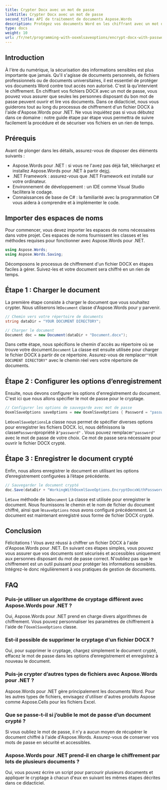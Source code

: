```yaml
---
title: Crypter Docx avec un mot de passe
linktitle: Crypter Docx avec un mot de passe
second_title: API de traitement de documents Aspose.Words
description: Protégez vos documents Word en les chiffrant avec un mot de passe à l'aide d'Aspose.Words pour .NET. Suivez notre guide étape par étape pour protéger vos informations sensibles.
type: docs
weight: 10
url: /fr/net/programming-with-ooxmlsaveoptions/encrypt-docx-with-password/
---
```

## Introduction

À l'ère du numérique, la sécurisation des informations sensibles est plus importante que jamais. Qu'il s'agisse de documents personnels, de fichiers professionnels ou de documents universitaires, il est essentiel de protéger vos documents Word contre tout accès non autorisé. C'est là qu'intervient le chiffrement. En chiffrant vos fichiers DOCX avec un mot de passe, vous pouvez vous assurer que seules les personnes disposant du bon mot de passe peuvent ouvrir et lire vos documents. Dans ce didacticiel, nous vous guiderons tout au long du processus de chiffrement d'un fichier DOCX à l'aide d'Aspose.Words pour .NET. Ne vous inquiétez pas si vous débutez dans ce domaine : notre guide étape par étape vous permettra de suivre facilement la procédure et de sécuriser vos fichiers en un rien de temps.

## Prérequis

Avant de plonger dans les détails, assurez-vous de disposer des éléments suivants :

-  Aspose.Words pour .NET : si vous ne l'avez pas déjà fait, téléchargez et installez Aspose.Words pour .NET à partir de[ici](https://releases.aspose.com/words/net/).
- .NET Framework : assurez-vous que .NET Framework est installé sur votre ordinateur.
- Environnement de développement : un IDE comme Visual Studio facilitera le codage.
- Connaissances de base de C# : la familiarité avec la programmation C# vous aidera à comprendre et à implémenter le code.

## Importer des espaces de noms

Pour commencer, vous devez importer les espaces de noms nécessaires dans votre projet. Ces espaces de noms fournissent les classes et les méthodes requises pour fonctionner avec Aspose.Words pour .NET.

```csharp
using Aspose.Words;
using Aspose.Words.Saving;
```

Décomposons le processus de chiffrement d'un fichier DOCX en étapes faciles à gérer. Suivez-les et votre document sera chiffré en un rien de temps.

## Étape 1 : Charger le document

 La première étape consiste à charger le document que vous souhaitez crypter. Nous utiliserons le`Document` classe d'Aspose.Words pour y parvenir.

```csharp
// Chemin vers votre répertoire de documents
string dataDir = "YOUR DOCUMENT DIRECTORY";  

// Charger le document
Document doc = new Document(dataDir + "Document.docx");
```

 Dans cette étape, nous spécifions le chemin d'accès au répertoire où se trouve votre document.`Document` La classe est ensuite utilisée pour charger le fichier DOCX à partir de ce répertoire. Assurez-vous de remplacer`"YOUR DOCUMENT DIRECTORY"` avec le chemin réel vers votre répertoire de documents.

## Étape 2 : Configurer les options d’enregistrement

Ensuite, nous devons configurer les options d'enregistrement du document. C'est ici que nous allons spécifier le mot de passe pour le cryptage.

```csharp
// Configurer les options de sauvegarde avec mot de passe
OoxmlSaveOptions saveOptions = new OoxmlSaveOptions { Password = "password" };
```

 Le`OoxmlSaveOptions`La classe nous permet de spécifier diverses options pour enregistrer les fichiers DOCX. Ici, nous définissons la classe`Password`propriété à`"password"` . Vous pouvez remplacer`"password"` avec le mot de passe de votre choix. Ce mot de passe sera nécessaire pour ouvrir le fichier DOCX crypté.

## Étape 3 : Enregistrer le document crypté

Enfin, nous allons enregistrer le document en utilisant les options d’enregistrement configurées à l’étape précédente.

```csharp
// Sauvegarder le document crypté
doc.Save(dataDir + "WorkingWithOoxmlSaveOptions.EncryptDocxWithPassword.docx", saveOptions);
```

 Le`Save` méthode de la`Document` La classe est utilisée pour enregistrer le document. Nous fournissons le chemin et le nom de fichier du document chiffré, ainsi que le`saveOptions` nous avons configuré précédemment. Le document est maintenant enregistré sous forme de fichier DOCX crypté.

## Conclusion

Félicitations ! Vous avez réussi à chiffrer un fichier DOCX à l'aide d'Aspose.Words pour .NET. En suivant ces étapes simples, vous pouvez vous assurer que vos documents sont sécurisés et accessibles uniquement aux personnes disposant du mot de passe correct. N'oubliez pas que le chiffrement est un outil puissant pour protéger les informations sensibles. Intégrez-le donc régulièrement à vos pratiques de gestion de documents.

## FAQ

### Puis-je utiliser un algorithme de cryptage différent avec Aspose.Words pour .NET ?

Oui, Aspose.Words pour .NET prend en charge divers algorithmes de chiffrement. Vous pouvez personnaliser les paramètres de chiffrement à l'aide de l'`OoxmlSaveOptions` classe.

### Est-il possible de supprimer le cryptage d'un fichier DOCX ?

Oui, pour supprimer le cryptage, chargez simplement le document crypté, effacez le mot de passe dans les options d’enregistrement et enregistrez à nouveau le document.

### Puis-je crypter d’autres types de fichiers avec Aspose.Words pour .NET ?

Aspose.Words pour .NET gère principalement les documents Word. Pour les autres types de fichiers, envisagez d'utiliser d'autres produits Aspose comme Aspose.Cells pour les fichiers Excel.

### Que se passe-t-il si j’oublie le mot de passe d’un document crypté ?

Si vous oubliez le mot de passe, il n'y a aucun moyen de récupérer le document chiffré à l'aide d'Aspose.Words. Assurez-vous de conserver vos mots de passe en sécurité et accessibles.

### Aspose.Words pour .NET prend-il en charge le chiffrement par lots de plusieurs documents ?

Oui, vous pouvez écrire un script pour parcourir plusieurs documents et appliquer le cryptage à chacun d'eux en suivant les mêmes étapes décrites dans ce didacticiel.
